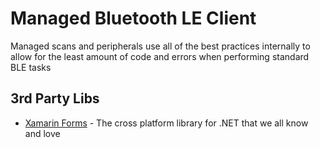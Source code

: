 # Managed Bluetooth LE Client

Managed scans and peripherals use all of the best practices internally to allow for the least amount of code and errors when performing standard BLE tasks

## 3rd Party Libs
* [Xamarin Forms](https://github.com/xamarin/xamarin.forms) - The cross platform library for .NET that we all know and love